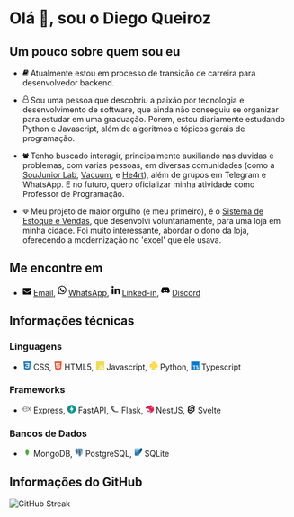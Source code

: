 # Olá 👋, sou o Diego Queiroz

## Um pouco sobre quem sou eu

- <img src="assets/book.svg" width="10" /> Atualmente estou em processo de transição de carreira para desenvolvedor backend.

- <img src="assets/user-o.svg" width="10" /> Sou uma pessoa que descobriu a paixão por tecnologia e desenvolvimento de software, que ainda não conseguiu se organizar para estudar em uma graduação. Porem, estou diariamente estudando Python e Javascript, além de algoritmos e tópicos gerais de programação.

- <img src="assets/users.svg" width="10" /> Tenho buscado interagir, principalmente auxiliando nas duvidas e problemas, com varias pessoas, em diversas comunidades (como a [SouJunior Lab](https://discord.gg/soujunior-community-759176734460346423), [Vacuum](https://discord.gg/vacuum), e [He4rt](https://discord.gg/he4rt)), além de grupos em Telegram e WhatsApp. E no futuro, quero oficializar minha atividade como Professor de Programação.

- <img src="assets/diamond.svg" width="10" /> Meu projeto de maior orgulho (e meu primeiro), é o [Sistema de Estoque e Vendas](https://github.com/Diegiwg/sistema-de-vendas-inventario-queiroz-lubrificantes), que desenvolvi voluntariamente, para uma loja em minha cidade. Foi muito interessante, abordar o dono da loja, oferecendo a modernização no 'excel' que ele usava.

## Me encontre em

- <img src="assets/envelope.svg" width="15" /> [Email](prof.diegoqueiroz@gmail.com), <img src="assets/whatsapp.svg" width="15" /> [WhatsApp](https://tinyurl.com/WhatsApp-Diegiwg), <img src="assets/linkedin.svg" width="15" /> [Linked-in](https://www.linkedin.com/in/diego-silva-queiroz), <img src="assets/discord.svg" width="15" /> [Discord](https://discord.gg/Diegiwg#6476)

## Informações técnicas

### Linguagens

- <img src="assets/css.svg" width="15" /> CSS, <img src="assets/html5.svg" width="15" /> HTML5, <img src="assets/javascript.svg" width="15" /> Javascript, <img src="assets/python.svg" width="15" /> Python, <img src="assets/typescript.svg" width="15" /> Typescript

### Frameworks

- <img src="assets/express.svg" width="15" /> Express, <img src="assets/fastapi.svg" width="15" /> FastAPI, <img src="assets/flask.svg" width="15" /> Flask, <img src="assets/nestjs.svg" width="15" /> NestJS, <img src="assets/svelte.svg" width="15" /> Svelte

### Bancos de Dados

- <img src="assets/mongodb.svg" width="15" /> MongoDB, <img src="assets/postgresql.svg" width="15" /> PostgreSQL, <img src="assets/sqlite.svg" width="15" /> SQLite

## Informações do GitHub

![GitHub Streak](https://github-readme-streak-stats.herokuapp.com?user=Diegiwg&theme=transparent&locale=pt_BR&date_format=j%2Fn%5B%2FY%5D&card_width=600)
